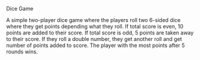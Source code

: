 Dice Game

A simple two-player dice game where the players roll two 6-sided dice where they get points depending what they roll. If total score is even, 10 points are added to their score. If total score is odd, 5 points are taken away to their score. If they roll a double number, they get another roll and get number of points added to score. The player with the most points after 5 rounds wins.
